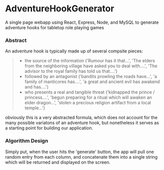 # AdventureHookGenerator
A single page webapp using React, Express, Node, and MySQL to generate adventure hooks for tabletop role playing games


### Abstract
An adventure hook is typically made up of several compsite pieces: 

>- the source of the information ('Rumour has it that...', 'The elders from the neighboring village have asked you to deal with....', 'The advisor to the royal family has told us that....') 
>- followed by an antagonist ('bandits prowling the roads have...', 'a family of manticores has....', 'a great and ancient evil has awakend and has....') 
>- who presents a real and tangible threat ('kidnapped the prince / princess....', 'begun preparing for a ritual which will awaken an elder dragon...', 'stolen a precious religion artifact from a local temple...')

obviously this is a very abstracted formula, which does not account for the many possible variatons of an adventure hook, but nonetheless it serves as a starting point for building our application. 


### Algorithm Design

Simply put, when the user hits the 'generate' button, the app will pull one random entry from each column, and concatenate them into a single string which will be returned and displayed on the screen. 



